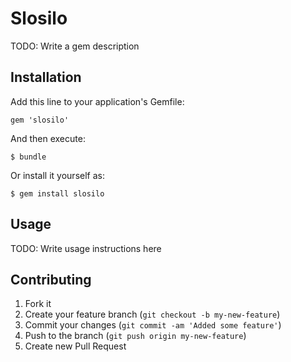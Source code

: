 # Slosilo

TODO: Write a gem description

## Installation

Add this line to your application's Gemfile:

    gem 'slosilo'

And then execute:

    $ bundle

Or install it yourself as:

    $ gem install slosilo

## Usage

TODO: Write usage instructions here

## Contributing

1. Fork it
2. Create your feature branch (`git checkout -b my-new-feature`)
3. Commit your changes (`git commit -am 'Added some feature'`)
4. Push to the branch (`git push origin my-new-feature`)
5. Create new Pull Request
